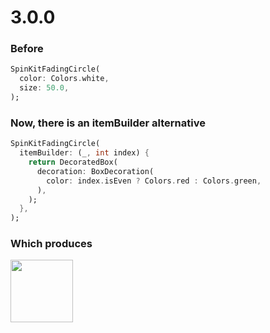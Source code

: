 # 3.0.0

### Before

```dart
SpinKitFadingCircle(
  color: Colors.white,
  size: 50.0,
);
```

### Now, there is an itemBuilder alternative

```dart
SpinKitFadingCircle(
  itemBuilder: (_, int index) {
    return DecoratedBox(
      decoration: BoxDecoration(
        color: index.isEven ? Colors.red : Colors.green,
      ),
    );
  },
);
```

### Which produces

<img src="https://raw.githubusercontent.com/jogboms/flutter_spinkit/master/screenshots/itemBuilder.gif" width="100px">
